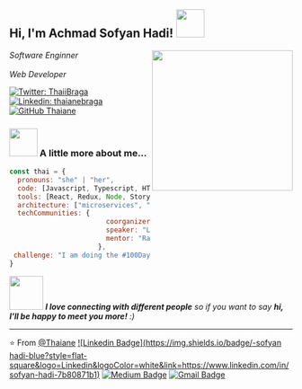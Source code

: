 <h2> Hi, I'm Achmad Sofyan Hadi! <img src="https://media.giphy.com/media/mGcNjsfWAjY5AEZNw6/giphy.gif" width="50"></h2>
<img align='right' src="https://media.giphy.com/media/ieyl9zmCjO4b4t6qoY/giphy.gif" width="250">
<p><em>Software Enginner<br><br>Web Developer</em></p>

[![Twitter: ThaiiBraga](https://img.shields.io/twitter/follow/ThaiiBraga?style=social)](https://twitter.com/ThaiiBraga)
[![Linkedin: thaianebraga](https://img.shields.io/badge/-thaianebraga-blue?style=flat-square&logo=Linkedin&logoColor=white&link=https://www.linkedin.com/in/thaianebraga/)](https://www.linkedin.com/in/thaianebraga/)
[![GitHub Thaiane](https://img.shields.io/github/followers/thaiane?label=follow&style=social)](https://github.com/Thaiane)


### <img src="https://media.giphy.com/media/VgCDAzcKvsR6OM0uWg/giphy.gif" width="50"> A little more about me...  

```javascript
const thai = {
  pronouns: "she" | "her",
  code: [Javascript, Typescript, HTML, CSS, Ruby, Python, Java],
  tools: [React, Redux, Node, Storybook, Styled-Components, Jest, Docker],
  architecture: ["microservices", "event-driven", "design system pattern"],
  techCommunities: {
                        coorganizer: "AfroPython",
                        speaker: "Latinity",
                        mentor: "RailsGirls POA"
                      },
 challenge: "I am doing the #100DaysOfCode challenge focused on react and typescript"
}
```

<img src="https://media.giphy.com/media/LnQjpWaON8nhr21vNW/giphy.gif" width="60"> <em><b>I love connecting with different people</b> so if you want to say <b>hi, I'll be happy to meet you more!</b> :)</em>

---

⭐️ From [@Thaiane](https://github.com/Thaiane)
[![Linkedin Badge](https://img.shields.io/badge/-sofyan hadi-blue?style=flat-square&logo=Linkedin&logoColor=white&link=https://www.linkedin.com/in/sofyan-hadi-7b80871b1)](https://www.linkedin.com/in/sofyan-hadi-7b80871b1) [![Medium Badge](https://img.shields.io/badge/-@achmadsofyan-03a57a?style=flat-square&labelColor=000000&logo=Medium&link=https://medium.com/@achmadsofyansec/)](https://medium.com/achmadsofyansec)
[![Gmail Badge](https://img.shields.io/badge/-achmadsofyansec@gmail.com-c14438?style=flat-square&logo=Gmail&logoColor=white&link=mailto:achmadsofyansec@gmail.com)](mailto:achmadsofyansec@gmail.com)

